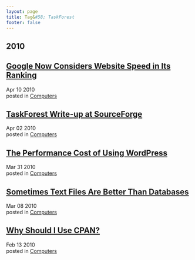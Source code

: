 ```yaml
---
layout: page
title: Tag&#58; TaskForest
footer: false
---
```


<div id="blog-archives" class="category">
<h2>2010</h2>

<article>
<h1><a href="/2010/04/10/google-now-considers-website-speed-in-its-ranking/index.html">Google Now Considers Website Speed in Its Ranking</a></h1>
<time datetime="2010-04-10T00:00:00-06:00" pubdate><span class='month'>Apr</span> <span class='day'>10</span> <span class='year'>2010</span></time>
<footer>
<span class="categories">posted in 
<a href='/categories/computers/'>Computers</a></span>
</footer>
</article>

<article>
<h1><a href="/2010/04/02/taskforest-write-up-at-sourceforge/index.html">TaskForest Write-up at SourceForge</a></h1>
<time datetime="2010-04-02T00:00:00-06:00" pubdate><span class='month'>Apr</span> <span class='day'>02</span> <span class='year'>2010</span></time>
<footer>
<span class="categories">posted in 
<a href='/categories/computers/'>Computers</a></span>
</footer>
</article>

<article>
<h1><a href="/2010/03/31/performance-cost-of-using-wordpress/index.html">The Performance Cost of Using WordPress</a></h1>
<time datetime="2010-03-31T00:00:00-06:00" pubdate><span class='month'>Mar</span> <span class='day'>31</span> <span class='year'>2010</span></time>
<footer>
<span class="categories">posted in 
<a href='/categories/computers/'>Computers</a></span>
</footer>
</article>

<article>
<h1><a href="/2010/03/08/sometimes-text-files-are-better-than-databases/index.html">Sometimes Text Files Are Better Than Databases</a></h1>
<time datetime="2010-03-08T00:00:00-06:00" pubdate><span class='month'>Mar</span> <span class='day'>08</span> <span class='year'>2010</span></time>
<footer>
<span class="categories">posted in 
<a href='/categories/computers/'>Computers</a></span>
</footer>
</article>

<article>
<h1><a href="/2010/02/13/why-should-i-use-cpan/index.html">Why Should I Use CPAN?</a></h1>
<time datetime="2010-02-13T00:00:00-06:00" pubdate><span class='month'>Feb</span> <span class='day'>13</span> <span class='year'>2010</span></time>
<footer>
<span class="categories">posted in 
<a href='/categories/computers/'>Computers</a></span>
</footer>
</article>
</div>
